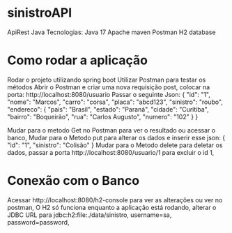 # sinistroAPI

ApiRest Java
Tecnologias:
Java 17
Apache maven
Postman
H2 database


# Como rodar a aplicação
Rodar o projeto utilizando spring boot
Utilizar Postman para testar os métodos 
Abrir o Postman e criar uma nova requisição post, colocar na porta: http://localhost:8080/usuario
Passar o seguinte Json:
{
    "id": "1",
    "nome": "Marcos",
    "carro": "corsa",
    "placa": "abcd123",
    "sinistro": "roubo",
    "endereco": 
    {
        "pais": "Brasil",
        "estado": "Paraná",
        "cidade": "Curitiba",
        "bairro": "Boqueirão",
        "rua": "Carlos Augusto",
        "numero": "102"
    }
}

Mudar para o metodo Get no Postman para ver o resultado ou acessar o banco,
Mudar para o Metodo put para alterar os dados e inserir esse json:
{
    "id": "1",
    "sinistro": "Colisão"
}
Mudar para o Metodo delete para deletar os dados, passar a porta http://localhost:8080/usuario/1 para excluir o id 1,

# Conexão com o Banco
Acessar http://localhost:8080/h2-console para ver as alterações ou ver no postman,
O H2 só funciona enquanto a aplicação está rodando,
alterar o JDBC URL para jdbc:h2:file:./data/sinistro,
username=sa,
password=password,
